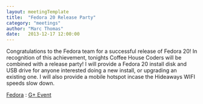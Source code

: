 ```yaml
---
layout: meetingTemplate
title:  "Fedora 20 Release Party"
category: "meetings"
author: "Marc Thomas"
date:   2013-12-17 12:00:00
---
```


Congratulations to the Fedora team for a successful release of Fedora 20! In recognition of this achievement, tonights Coffee House Coders will be combined with a release party! I will provide a Fedora 20 install disk and USB drive for anyone interested doing a new install, or upgrading an existing one. I will also provide a mobile hotspot incase the Hideaways WIFI speeds slow down. 

<a href="http://fedoraproject.org/en/" target="_blank">Fedora</a> : <a href="https://plus.google.com/u/0/events/c8thdo962mf8r03n7b75u2bntfk?authkey=CN6Mr929gN_SmgE" target="_blank">G+ Event</a>

